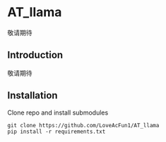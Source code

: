 # AT_llama
敬请期待
## Introduction
敬请期待
## Installation
Clone repo and install submodules
```bash=
git clone https://github.com/LoveAcFun1/AT_llama
pip install -r requirements.txt
```
